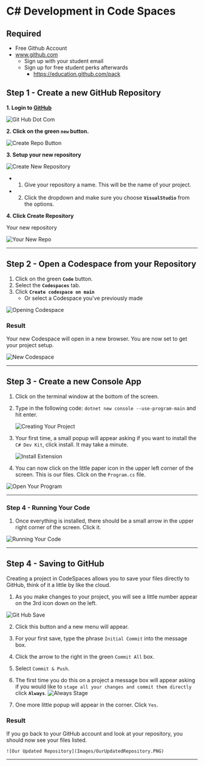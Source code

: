 # C# Development in Code Spaces

## Required
- Free Github Account
- www.github.com
    - Sign up with your student email
    - Sign up for free student perks afterwards
        - https://education.github.com/pack

## Step 1 - Create a new GitHub Repository

**1. Login to [GitHub](www.github.com)**

![Git Hub Dot Com](Images/GitHubDotCom.png)

**2. Click on the green `new` button.**

![Create Repo Button](Images/CreateRepoButton.PNG)

**3. Setup your new repository**

![Create New Repository](Images/CreateNewRepository.PNG)

- 1. Give your repository a name. This will be the name of your project.
- 2. Click the dropdown and make sure you choose **`VisualStudio`** from the options.

**4. Click Create Repository**

Your new repository

![Your New Repo](Images/YourNewRepo.PNG)

---

## Step 2 - Open a Codespace from your Repository

1. Click on the green **`Code`** button.
2. Select the **`Codespaces`** tab.
3. Click **`Create codespace on main`**
    - Or select a Codespace you've previously made

![Opening Codespace](Images/OpeningCodespace.gif)

### Result

Your new Codespace will open in a new browser. You are now set to get your project setup.

![New Codespace](Images/newCodespace.PNG)

---

## Step 3 - Create a new Console App

1. Click on the terminal window at the bottom of the screen.
2. Type in the following code: 
    `dotnet new console --use-program-main` and hit enter.

    ![Creating Your Project](Images/CreatingYourProject.gif)

3. Your first time, a small popup will appear asking if you want to install the `C# Dev Kit`, click install. It may take a minute.

    ![Install Extension](Images/InstallExtension.PNG)

4. You can now click on the little paper icon in the upper left corner of the screen. This is our files. Click on the `Program.cs` file.

![Open Your Program](Images/OpenYourProgram.gif)

---

### Step 4 - Running Your Code

1. Once everything is installed, there should be a small arrow in the upper right corner of the screen. Click it.

![Running Your Code](Images/RunningYourCode.gif)

---

## Step 4 - Saving to GitHub

Creating a project in CodeSpaces allows you to save your files directly to GitHub, think of it a little by like the cloud.

1. As you make changes to your project, you will see a little number appear on the 3rd icon down on the left.

![Git Hub Save](Images/GitHubSave.PNG)

2. Click this button and a new menu will appear.
3. For your first save, type the phrase `Initial Commit` into the message box.
4. Click the arrow to the right in the green `Commit All` box.
5. Select `Commit & Push`.
6. The first time you do this on a project a message box will appear asking if you would like to `stage all your changes and commit them directly` click **`Always`**.
    ![Always Stage](Images/AlwaysStage.PNG)

7. One more little popup will appear in the corner. Click `Yes`.


### Result

If you go back to your GitHub account and look at your repository, you should now see your files listed.

    ![Our Updated Repository](Images/OurUpdatedRepository.PNG)

---



